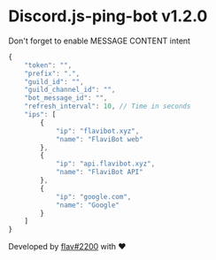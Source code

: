 # Discord.js-ping-bot v1.2.0

Don't forget to enable MESSAGE CONTENT intent

```js
{
    "token": "",
    "prefix": ".",
    "guild_id": "",
    "guild_channel_id": "",
    "bot_message_id": "",
    "refresh_interval": 10, // Time in seconds
    "ips": [
        {
            "ip": "flavibot.xyz",
            "name": "FlaviBot web"
        },
        {
            "ip": "api.flavibot.xyz",
            "name": "FlaviBot API"
        },
        {
            "ip": "google.com",
            "name": "Google"
        }
    ]
}
```

Developed by [flav#2200](https://github.com/flav28) with ❤️
